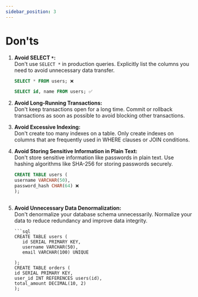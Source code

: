 ```yaml
---
sidebar_position: 3
---
```


# Don'ts

1.  **Avoid SELECT `*`:** <br/>
    Don't use `SELECT *` in production queries. Explicitly list the columns you need to avoid unnecessary data transfer.

    ```sql
    SELECT * FROM users; ❌

    SELECT id, name FROM users; ✅
    ```

2.  **Avoid Long-Running Transactions:** <br/>
    Don't keep transactions open for a long time. Commit or rollback transactions as soon as possible to avoid blocking other transactions.

3.  **Avoid Excessive Indexing:** <br/>
    Don't create too many indexes on a table. Only create indexes on columns that are frequently used in WHERE clauses or JOIN conditions.

4.  **Avoid Storing Sensitive Information in Plain Text:** <br/>
    Don't store sensitive information like passwords in plain text. Use hashing algorithms like SHA-256 for storing passwords securely.
    ```sql
    CREATE TABLE users (
    username VARCHAR(50),
    password_hash CHAR(64) ❌
    );
    ```

    ```
5.  **Avoid Unnecessary Data Denormalization:** <br/>
    Don't denormalize your database schema unnecessarily. Normalize your data to reduce redundancy and improve data integrity.

        ```sql
        CREATE TABLE users (
           id SERIAL PRIMARY KEY,
           username VARCHAR(50),
           email VARCHAR(100) UNIQUE

        );
        CREATE TABLE orders (
        id SERIAL PRIMARY KEY,
        user_id INT REFERENCES users(id),
        total_amount DECIMAL(10, 2)
        );
    ```
